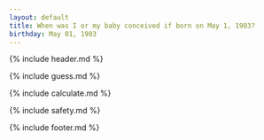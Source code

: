 ```yaml
---
layout: default
title: When was I or my baby conceived if born on May 1, 1903?
birthday: May 01, 1903
---
```


{% include header.md %}

{% include guess.md %}

{% include calculate.md %}

{% include safety.md %}

{% include footer.md %}



